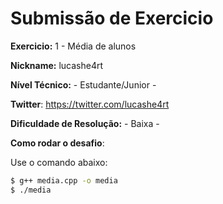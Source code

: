 # Submissão de Exercicio

**Exercicio:** 1 - Média de alunos

**Nickname:** lucashe4rt

**Nível Técnico:** - Estudante/Junior -

**Twitter**: https://twitter.com/lucashe4rt

**Dificuldade de Resolução:** - Baixa -

**Como rodar o desafio**: 

Use o comando abaixo: 
```bash
$ g++ media.cpp -o media
$ ./media
```
